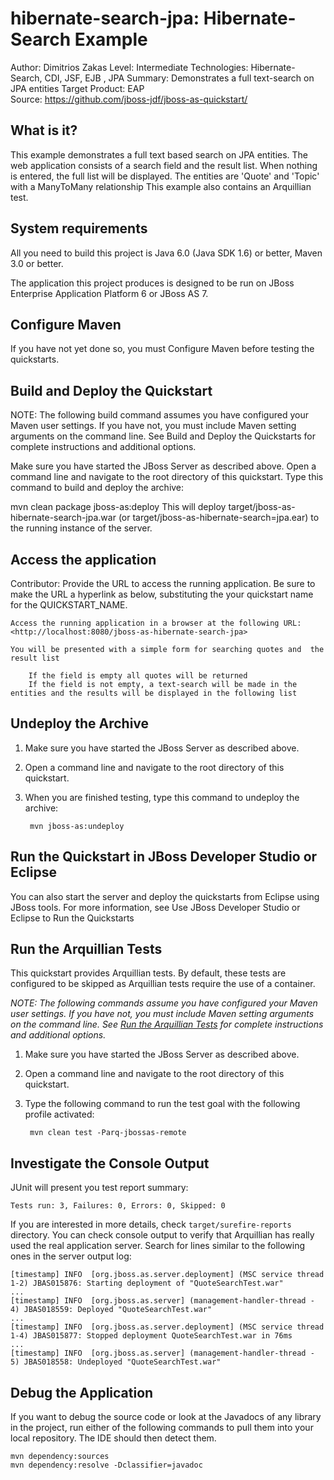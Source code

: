 hibernate-search-jpa: Hibernate-Search Example
========================
Author: Dimitrios Zakas 
Level: Intermediate
Technologies: Hibernate-Search, CDI, JSF, EJB , JPA
Summary: Demonstrates a full text-search on JPA entities 
Target Product: EAP  
Source: <https://github.com/jboss-jdf/jboss-as-quickstart/>

What is it?
-----------

This example demonstrates a full text based search on JPA entities.
The web application consists of a search field and the result list.
When nothing is entered, the full list will be displayed.
The entities are 'Quote' and 'Topic' with a ManyToMany relationship
This example also contains an Arquillian test.


System requirements
-------------------

All you need to build this project is Java 6.0 (Java SDK 1.6) or better, Maven 3.0 or better.

The application this project produces is designed to be run on JBoss Enterprise Application Platform 6 or JBoss AS 7.

Configure Maven
---------------

If you have not yet done so, you must Configure Maven before testing the quickstarts.


Build and Deploy the Quickstart
-------------------------------

NOTE: The following build command assumes you have configured your Maven user settings. If you have not, you must include Maven setting arguments on the command line. See Build and Deploy the Quickstarts for complete instructions and additional options.

Make sure you have started the JBoss Server as described above.
Open a command line and navigate to the root directory of this quickstart.
Type this command to build and deploy the archive:

mvn clean package jboss-as:deploy
This will deploy target/jboss-as-hibernate-search-jpa.war (or target/jboss-as-hibernate-search=jpa.ear) to the running instance of the server.

Access the application
----------------------
Contributor: Provide the URL to access the running application. Be sure to make the URL a hyperlink as below, substituting the your quickstart name for the QUICKSTART_NAME.

    Access the running application in a browser at the following URL:  <http://localhost:8080/jboss-as-hibernate-search-jpa>

    You will be presented with a simple form for searching quotes and  the result list

        If the field is empty all quotes will be returned  
        If the field is not empty, a text-search will be made in the entities and the results will be displayed in the following list

Undeploy the Archive
--------------------

1. Make sure you have started the JBoss Server as described above.
2. Open a command line and navigate to the root directory of this quickstart.
3. When you are finished testing, type this command to undeploy the archive:

        mvn jboss-as:undeploy

Run the Quickstart in JBoss Developer Studio or Eclipse
-------------------------------------------------------

You can also start the server and deploy the quickstarts from Eclipse using JBoss tools. For more information, see Use JBoss Developer Studio or Eclipse to Run the Quickstarts


Run the Arquillian Tests
-------------------------

This quickstart provides Arquillian tests. By default, these tests are configured to be skipped as Arquillian tests require the use of a container. 

_NOTE: The following commands assume you have configured your Maven user settings. If you have not, you must include Maven setting arguments on the command line. See [Run the Arquillian Tests](../README.md#run-the-arquillian-tests) for complete instructions and additional options._

1. Make sure you have started the JBoss Server as described above.
2. Open a command line and navigate to the root directory of this quickstart.
3. Type the following command to run the test goal with the following profile activated:

        mvn clean test -Parq-jbossas-remote 

Investigate the Console Output
------------------------------

JUnit will present you test report summary:

    Tests run: 3, Failures: 0, Errors: 0, Skipped: 0

If you are interested in more details, check ``target/surefire-reports`` directory. 
You can check console output to verify that Arquillian has really used the real application server. 
Search for lines similar to the following ones in the server output log:

    [timestamp] INFO  [org.jboss.as.server.deployment] (MSC service thread 1-2) JBAS015876: Starting deployment of "QuoteSearchTest.war"
    ...
    [timestamp] INFO  [org.jboss.as.server] (management-handler-thread - 4) JBAS018559: Deployed "QuoteSearchTest.war"
    ...
    [timestamp] INFO  [org.jboss.as.server.deployment] (MSC service thread 1-4) JBAS015877: Stopped deployment QuoteSearchTest.war in 76ms
    ...
    [timestamp] INFO  [org.jboss.as.server] (management-handler-thread - 5) JBAS018558: Undeployed "QuoteSearchTest.war"

Debug the Application
---------------------

If you want to debug the source code or look at the Javadocs of any library in the project, run either of the following commands to pull them into your local repository. The IDE should then detect them.

    mvn dependency:sources
    mvn dependency:resolve -Dclassifier=javadoc
